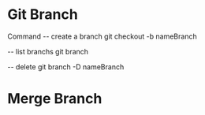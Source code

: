 # Git Branch
Command
-- create a branch
git checkout -b nameBranch

-- list branchs
git branch

-- delete 
git branch -D nameBranch


# Merge Branch


